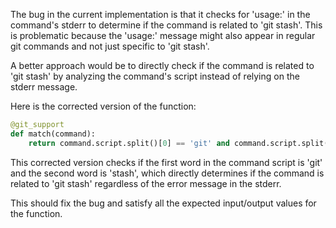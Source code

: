 The bug in the current implementation is that it checks for 'usage:' in the command's stderr to determine if the command is related to 'git stash'. This is problematic because the 'usage:' message might also appear in regular git commands and not just specific to 'git stash'.

A better approach would be to directly check if the command is related to 'git stash' by analyzing the command's script instead of relying on the stderr message.

Here is the corrected version of the function:

```python
@git_support
def match(command):
    return command.script.split()[0] == 'git' and command.script.split()[1] == 'stash'
```

This corrected version checks if the first word in the command script is 'git' and the second word is 'stash', which directly determines if the command is related to 'git stash' regardless of the error message in the stderr.

This should fix the bug and satisfy all the expected input/output values for the function.